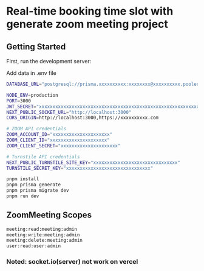 # Real-time booking time slot with generate zoom meeting project

## Getting Started

First, run the development server:

Add data in .env file
```bash
DATABASE_URL="postgresql://prisma.xxxxxxxxxx:xxxxxxxx@xxxxxxxxxx.pooler.supabase.com:5432/postgres"

NODE_ENV=production
PORT=3000
JWT_SECRET="xxxxxxxxxxxxxxxxxxxxxxxxxxxxxxxxxxxxxxxxxxxxxxxxxxxxxxxxxxxxxxxxxxxxxx"
NEXT_PUBLIC_SOCKET_URL="http://localhost:3000"
CORS_ORIGIN=http://localhost:3000,https://xxxxxxxxxx.com

# ZOOM API credentials
ZOOM_ACCOUNT_ID="xxxxxxxxxxxxxxxxxxxxx"
ZOOM_CLIENT_ID="xxxxxxxxxxxxxxxxxxxxx" 
ZOOM_CLIENT_SECRET="xxxxxxxxxxxxxxxxxxxxx"

# Turnstile API credentials
NEXT_PUBLIC_TURNSTILE_SITE_KEY="xxxxxxxxxxxxxxxxxxxxxxxxxxxxxxx"
TURNSTILE_SECRET_KEY="xxxxxxxxxxxxxxxxxxxxxxxxxxxxxxx"
```

```bash
pnpm install
pnpm prisma generate
pnpm prisma migrate dev
pnpm run dev
```

## ZoomMeeting Scopes
```bash
meeting:read:meeting:admin
meeting:write:meeting:admin
meeting:delete:meeting:admin
user:read:user:admin
```

### Noted: socket.io(server) not work on vercel
